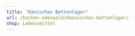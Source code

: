 ```yaml
---
title: "Dänisches Bettenlager"
url: /buchen-odenwald/daenisches-bettenlager/
shop: Lebensmittel
---
```


